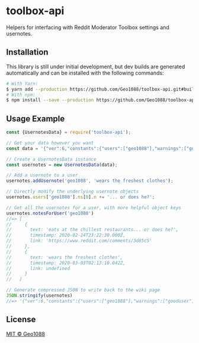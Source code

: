 # toolbox-api

Helpers for interfacing with Reddit Moderator Toolbox settings and usernotes.

## Installation

This library is still under initial development, but dev builds are generated automatically and can be installed with the following commands:

```bash
# With Yarn:
$ yarn add --production https://github.com/Geo1088/toolbox-api.git#builds/master
# With npm:
$ npm install --save --production https://github.com/Geo1088/toolbox-api.git#builds/master
```

## Usage Example

```js
const {UsernotesData} = require('toolbox-api');

// Get your data however you want
const data = '{"ver":6,"constants":{"users":["geo1088"],"warnings":["gooduser"]},"blob":"eJwNi0EKgDAMBL9S9tyDVSIhXxEPRYsKtYKNeJD+3VxmYdj5sKUrdMyQD6VCJhsIUtTqojrdk1v2I+dU1d2G+NyxaIWHQgJxTzwSdR4nxJitzX5YmRayz2uyza39a54eYg=="}';

// Create a UsernotesData instance
const usernotes = new UsernotesData(data);

// Add a usernote to a user
usernotes.addUsernote('geo1088', 'wears the freshest clothes');

// Directly modify the underlying usernote objects
usernotes.users['geo1088'].ns[0].n += '... or does he?';

// Get all the usernotes for a user, with more helpful object keys
usernotes.notesForUser('geo1088')
//=> [
//     {
//       text: 'eats at the chillest restaurants... or does he?',
//       timestamp: 2020-02-24T23:22:30.000Z,
//       link: 'https://www.reddit.com/comments/3d85c5'
//     },
//     {
//       text: 'wears the freshest clothes',
//       timestamp: 2020-03-03T02:13:10.042Z,
//       link: undefined
//     }
//   ]

// Generate compressed JSON to write back to the wiki page
JSON.stringify(usernotes)
//=> '{"ver":6,"constants":{"users":["geo1088"],"warnings":["gooduser"]},"blob":"eJw9zcEKwjAMBuBXCTmX0m1Gai8+iHgoW7RCXaGp7DD67kYFL3/IT/iy453L4LzHsOMqGC46MCDHJhAbtMQwp0fOLA2qRnzVuDax1kKpsBQWSHxGgw3DQH4kfyRyBp8YNLNS2UyLp5n0ZtOym9+HjWOVr39TN338ORfd5Y9Noxvo5Kw7jP3a+xulwTM1"}'
```

## License

[MIT &copy; Geo1088](/LICENSE)
